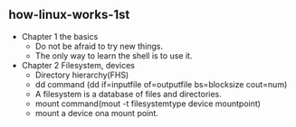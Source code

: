 ##  how-linux-works-1st
* Chapter 1 the basics
  * Do not be afraid to try new things.
  * The only way to learn the shell is to use it.
* Chapter 2 Filesystem, devices
  * Directory hierarchy(FHS)
  * dd command (dd if=inputfile of=outputfile bs=blocksize cout=num)
  * A filesystem is a database of files and directories.
  * mount command(mout -t filesystemtype device mountpoint)
  * mount a device ona mount point.
  
